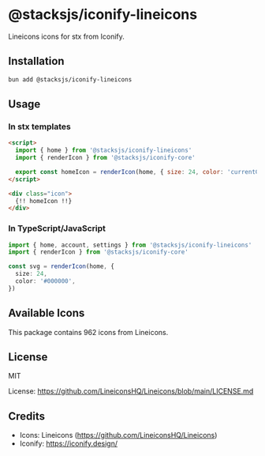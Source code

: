 # @stacksjs/iconify-lineicons

Lineicons icons for stx from Iconify.

## Installation

```bash
bun add @stacksjs/iconify-lineicons
```

## Usage

### In stx templates

```html
<script>
  import { home } from '@stacksjs/iconify-lineicons'
  import { renderIcon } from '@stacksjs/iconify-core'

  export const homeIcon = renderIcon(home, { size: 24, color: 'currentColor' })
</script>

<div class="icon">
  {!! homeIcon !!}
</div>
```

### In TypeScript/JavaScript

```typescript
import { home, account, settings } from '@stacksjs/iconify-lineicons'
import { renderIcon } from '@stacksjs/iconify-core'

const svg = renderIcon(home, {
  size: 24,
  color: '#000000',
})
```

## Available Icons

This package contains 962 icons from Lineicons.

## License

MIT

License: https://github.com/LineiconsHQ/Lineicons/blob/main/LICENSE.md

## Credits

- Icons: Lineicons (https://github.com/LineiconsHQ/Lineicons)
- Iconify: https://iconify.design/
